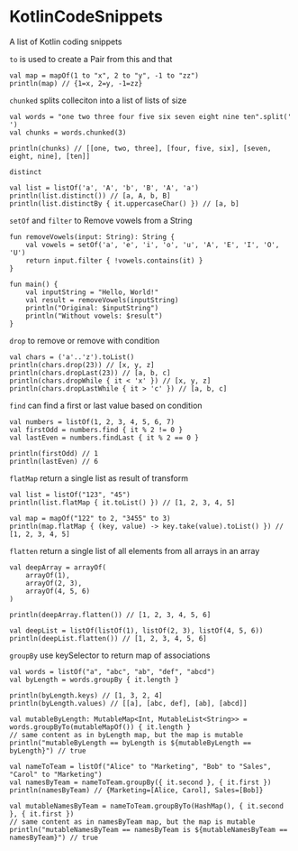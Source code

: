 # KotlinCodeSnippets
A list of Kotlin coding snippets

`to` is used to create a Pair from this and that
```
val map = mapOf(1 to "x", 2 to "y", -1 to "zz")
println(map) // {1=x, 2=y, -1=zz}
```

`chunked` splits colleciton into a list of lists of size
```
val words = "one two three four five six seven eight nine ten".split(' ')
val chunks = words.chunked(3)

println(chunks) // [[one, two, three], [four, five, six], [seven, eight, nine], [ten]]
```

`distinct`
```
val list = listOf('a', 'A', 'b', 'B', 'A', 'a')
println(list.distinct()) // [a, A, b, B]
println(list.distinctBy { it.uppercaseChar() }) // [a, b]
```

`setOf` and `filter` to Remove vowels from a String
```
fun removeVowels(input: String): String {
    val vowels = setOf('a', 'e', 'i', 'o', 'u', 'A', 'E', 'I', 'O', 'U')
    return input.filter { !vowels.contains(it) }
}

fun main() {
    val inputString = "Hello, World!"
    val result = removeVowels(inputString)
    println("Original: $inputString")
    println("Without vowels: $result")
}
```

`drop` to remove or remove with condition
```
val chars = ('a'..'z').toList()
println(chars.drop(23)) // [x, y, z]
println(chars.dropLast(23)) // [a, b, c]
println(chars.dropWhile { it < 'x' }) // [x, y, z]
println(chars.dropLastWhile { it > 'c' }) // [a, b, c]
```

`find` can find a first or last value based on condition
```
val numbers = listOf(1, 2, 3, 4, 5, 6, 7)
val firstOdd = numbers.find { it % 2 != 0 }
val lastEven = numbers.findLast { it % 2 == 0 }

println(firstOdd) // 1
println(lastEven) // 6
```

`flatMap` return a single list as result of transform
```
val list = listOf("123", "45")
println(list.flatMap { it.toList() }) // [1, 2, 3, 4, 5]
```
```
val map = mapOf("122" to 2, "3455" to 3)
println(map.flatMap { (key, value) -> key.take(value).toList() }) // [1, 2, 3, 4, 5]
```

`flatten` return a single list of all elements from all arrays in an array
```
val deepArray = arrayOf(
    arrayOf(1),
    arrayOf(2, 3),
    arrayOf(4, 5, 6)
)

println(deepArray.flatten()) // [1, 2, 3, 4, 5, 6]
```
```
val deepList = listOf(listOf(1), listOf(2, 3), listOf(4, 5, 6))
println(deepList.flatten()) // [1, 2, 3, 4, 5, 6]
```

`groupBy` use keySelector to return map of associations
```
val words = listOf("a", "abc", "ab", "def", "abcd")
val byLength = words.groupBy { it.length }

println(byLength.keys) // [1, 3, 2, 4]
println(byLength.values) // [[a], [abc, def], [ab], [abcd]]

val mutableByLength: MutableMap<Int, MutableList<String>> = words.groupByTo(mutableMapOf()) { it.length }
// same content as in byLength map, but the map is mutable
println("mutableByLength == byLength is ${mutableByLength == byLength}") // true
```
```
val nameToTeam = listOf("Alice" to "Marketing", "Bob" to "Sales", "Carol" to "Marketing")
val namesByTeam = nameToTeam.groupBy({ it.second }, { it.first })
println(namesByTeam) // {Marketing=[Alice, Carol], Sales=[Bob]}

val mutableNamesByTeam = nameToTeam.groupByTo(HashMap(), { it.second }, { it.first })
// same content as in namesByTeam map, but the map is mutable
println("mutableNamesByTeam == namesByTeam is ${mutableNamesByTeam == namesByTeam}") // true
```

